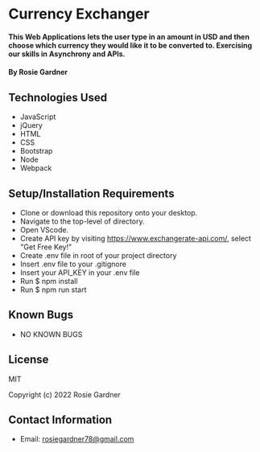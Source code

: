 # Currency Exchanger

#### This Web Applications lets the user type in an amount in USD and then choose which currency they would like it to be converted to. Exercising our skills in Asynchrony and APIs.

#### By Rosie Gardner

## Technologies Used

* JavaScript
* jQuery
* HTML
* CSS
* Bootstrap
* Node
* Webpack

## Setup/Installation Requirements

* Clone or download this repository onto your desktop.
* Navigate to the top-level of directory.
* Open VScode.
* Create API key by visiting https://www.exchangerate-api.com/, select "Get Free Key!"
* Create .env file in root of your project directory
* Insert .env file to your .gitignore
* Insert your API_KEY in your .env file
* Run $ npm install
* Run $ npm run start

## Known Bugs

* NO KNOWN BUGS

## License

MIT

Copyright (c) 2022 Rosie Gardner

## Contact Information

* Email: rosiegardner78@gmail.com